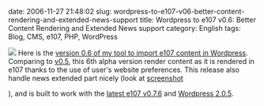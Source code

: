 date: 2006-11-27 21:48:02
slug: wordpress-to-e107-v06-better-content-rendering-and-extended-news-support
title: Wordpress to e107 v0.6: Better Content Rendering and Extended News support
category: English
tags: Blog, CMS, e107, PHP, WordPress

![](/static/uploads/2006/11/e107-to-wordpres-061.png) Here is the [version 0.6 of my tool to import e107 content in Wordpress](http://wordpress.org/extend/plugins/e107-importer/). Comparing to [v0.5](http://kevin.deldycke.com/2006/11/wordpress-to-e107-v05-static-pages-import-added/), this 6th alpha version render content as it is rendered in e107 thanks to the use of user's website preferences. This release also handle news extended part nicely (look at [screenshot](/static/uploads/2006/11/e107-to-wordpres-06.png)

), and is built to work with the [latest e107 v0.7.6](http://e107.org/news.php?item.799.1) and [Wordpress 2.0.5](http://wordpress.org/development/2006/10/205-ronan/).
